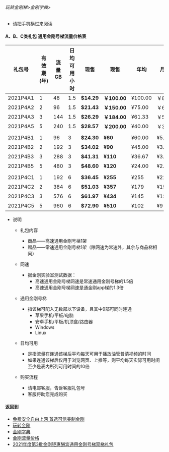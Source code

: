###### 玩转金刚梯>金刚字典>

- 请把手机横过来阅读

#### A、B、C类礼包 通用金刚号梯流量价格表

|礼包号|有效期(年) |流量 GB |日均可用小时|现售|现售|年均  |月均  |原价|限售礼包（个）|
|--------|------|-------|--------------|------|-------|-----|-----|-|-|
|2021P4A1  |1	|48	|1.5 	 | <strong> $14.29	| <strong> ￥100.00 	 |¥100.00	| ￥8.33 ||备货中 |																
|2021P4A2  |2	|96	|1.5 	 | <strong> $21.43	| <strong> ￥150.00 	 |¥75.00	| ￥6.25 ||备货中 |																
|2021P4A3  |3	|144	|1.5 	 | <strong> $26.29	| <strong> ￥184.00 	 |¥61.33	| ￥5.11 ||备货中 |																
|2021P4A5  |5	|240	|1.5 	 | <strong> $28.57	| <strong> ￥200.00 	 |¥40.00	| ￥3.33 ||备货中 |																
|||||||||
|2021P4B1   |1	|96	|3 	 | <strong> $24.30	| <strong>¥60	 |¥60.00	|¥5.00	| $32.40 |备货中 |																
|2021P4B2   |2	|192	|3 	 | <strong> $34.02	| <strong>¥90 	 |¥45.00	 |¥3.75	| $145.80 |备货中 |																
|2021P4B3   |3	|288	|3 	 | <strong> $41.31	| <strong>¥110 	 |¥36.67	 |¥3.06	| $218.70 |备货中 |																
|2021P4B5   |5	|480	|3 	 | <strong> $48.60	| <strong>¥120 	 |¥24.00	 |¥2.00	| $364.50 |备货中 |																
|||||||||
|2021P4C1   |1	|192	|6 	 | <strong> $36.45	| <strong>¥255 	 |¥255	|¥21	| $48.60 |备货中 |																
|2021P4C2   |2	|384	|6 	 | <strong> $51.03	| <strong>¥357 	 |¥179	|¥15	| $145.80 |备货中 |																
|2021P4C3   |3	|576	|6 	 | <strong> $61.97	| <strong>¥434 	 |¥145	|¥12	| $218.70 |备货中 |																
|2021P4C5   |5	|960	|6 	 | <strong> $72.90	| <strong>¥510	 |¥102	|¥9	| $364.50 |备货中 |																


- 说明
  - 礼包内容
    - 商品——高速通用金刚号梯1架
    - 赠品——常速通用金刚号梯1架（除网速为常速外，其余与商品梯相同）

  - 网速
    - 据金刚实验室测试数据：
      - 高速通用金刚号梯网速是常速通用金刚号梯的1.5倍
      - 高速通用金刚号梯网速是通金刚app梯的1.3倍

  - 通用金刚号梯
    - 指该梯可配入无数部以下设备，且其中9部可同时连通
      - 苹果手机/平板/电脑
      - 安卓手机/平板/机顶盒/路由器
      - Windows
      - Linux

  - 日均可用
    - 是指流量在连通该梯后平均每天可用于播放油管普清视频的时间
    - 如果连通该梯后仅用于浏览网页、上推等，则平均每天实际可用时间至少是表内所列可用时间的10倍

  - 购买流程
    - 请电邮客服，告诉客服礼包号
    - 客服将助您完成购买

#### 返回到
- [免费安全自由上网 首选可信美制金刚](https://github.com/a2zitpro/web/blob/master/%E5%BE%80%E5%90%8E%E7%BF%BB.md)
- [玩转金刚](https://github.com/a2zitpro/web/blob/master/LadderFree/A.md)
- [金刚字典](https://github.com/a2zitpro/web/blob/master/LadderFree/kkDictionary/KKDictionary.md)
- [金刚流量价格](https://github.com/a2zitpro/web/blob/master/LadderFree/kkDictionary/Price/KKDTPrice.md)
- [2021年度第3批金刚钜惠酬宾通用金刚号梯双梯礼包](https://github.com/a2zitpro/web/blob/master/LadderFree/kkDictionary/Price/KKDTPriceOfKKID_DoubleLadderGiftsPeck3.md)
